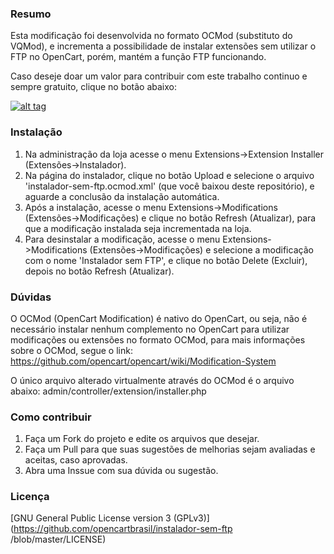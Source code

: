 ### Resumo

Esta modificação foi desenvolvida no formato OCMod (substituto do VQMod), e incrementa a possibilidade de instalar extensões sem utilizar o FTP no OpenCart, porém, mantém a função FTP funcionando.

Caso deseje doar um valor para contribuir com este trabalho continuo e sempre gratuito, clique no botão abaixo:

[![alt tag](https://www.paypalobjects.com/pt_BR/BR/i/btn/btn_donateCC_LG.gif)](https://www.paypal.com/cgi-bin/webscr?cmd=_s-xclick&hosted_button_id=7G9TR9PXS6G5J)

### Instalação

 1. Na administração da loja acesse o menu Extensions->Extension Installer (Extensões->Instalador).
 2. Na página do instalador, clique no botão Upload e selecione o arquivo 'instalador-sem-ftp.ocmod.xml' (que você baixou deste repositório), e aguarde a conclusão da instalação automática.
 3. Após a instalação, acesse o menu Extensions->Modifications (Extensões->Modificações) e clique no botão Refresh (Atualizar), para que a modificação instalada seja incrementada na loja.
 4. Para desinstalar a modificação, acesse o menu Extensions->Modifications (Extensões->Modificações) e selecione a modificação com o nome 'Instalador sem FTP', e clique no botão Delete (Excluir), depois no botão Refresh (Atualizar).

### Dúvidas

O OCMod (OpenCart Modification) é nativo do OpenCart, ou seja, não é necessário instalar nenhum complemento no OpenCart para utilizar modificações ou extensões no formato OCMod, para mais informações sobre o OCMod, segue o link:
https://github.com/opencart/opencart/wiki/Modification-System

O único arquivo alterado virtualmente através do OCMod é o arquivo abaixo:
admin/controller/extension/installer.php

### Como contribuir

 1. Faça um Fork do projeto e edite os arquivos que desejar.
 2. Faça um Pull para que suas sugestões de melhorias sejam avaliadas e aceitas, caso aprovadas.
 3. Abra uma Inssue com sua dúvida ou sugestão.

### Licença

[GNU General Public License version 3 (GPLv3)](https://github.com/opencartbrasil/instalador-sem-ftp
/blob/master/LICENSE)
